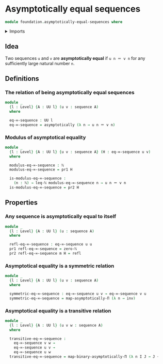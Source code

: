 # Asymptotically equal sequences

```agda
module foundation.asymptotically-equal-sequences where
```

<details><summary>Imports</summary>

```agda
open import elementary-number-theory.inequality-natural-numbers
open import elementary-number-theory.maximum-natural-numbers
open import elementary-number-theory.natural-numbers

open import foundation.asymptotical-dependent-sequences
open import foundation.dependent-pair-types
open import foundation.functoriality-dependent-pair-types
open import foundation.identity-types
open import foundation.sequences
open import foundation.universe-levels

open import foundation-core.function-types
```

</details>

## Idea

Two sequences `u` and `v` are **asymptotically equal** if `u n ＝ v n` for any
sufficiently large natural number `n`.

## Definitions

### The relation of being asymptotically equal sequences

```agda
module _
  {l : Level} {A : UU l} (u v : sequence A)
  where

  eq-∞-sequence : UU l
  eq-∞-sequence = asymptotically (λ n → u n ＝ v n)
```

### Modulus of asymptotical equality

```agda
module _
  {l : Level} {A : UU l} {u v : sequence A} (H : eq-∞-sequence u v)
  where

  modulus-eq-∞-sequence : ℕ
  modulus-eq-∞-sequence = pr1 H

  is-modulus-eq-∞-sequence :
    (n : ℕ) → leq-ℕ modulus-eq-∞-sequence n → u n ＝ v n
  is-modulus-eq-∞-sequence = pr2 H
```

## Properties

### Any sequence is asymptotically equal to itself

```agda
module _
  {l : Level} {A : UU l} (u : sequence A)
  where

  refl-eq-∞-sequence : eq-∞-sequence u u
  pr1 refl-eq-∞-sequence = zero-ℕ
  pr2 refl-eq-∞-sequence m H = refl
```

### Asymptotical equality is a symmetric relation

```agda
module _
  {l : Level} {A : UU l} (u v : sequence A)
  where

  symmetric-eq-∞-sequence : eq-∞-sequence u v → eq-∞-sequence v u
  symmetric-eq-∞-sequence = map-asymptotically-Π (λ n → inv)
```

### Asymptotical equality is a transitive relation

```agda
module _
  {l : Level} {A : UU l} (u v w : sequence A)
  where

  transitive-eq-∞-sequence :
    eq-∞-sequence v w →
    eq-∞-sequence u v →
    eq-∞-sequence u w
  transitive-eq-∞-sequence = map-binary-asymptotically-Π (λ n I J → J ∙ I)
```
